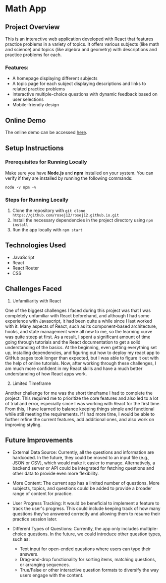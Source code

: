 # Math App

## Project Overview
This is an interactive web application developed with React that features practice problems in a variety of topics. It offers various subjects (like math and science) and topics (like algebra and geometry) with descriptions and practice problems for each.

### Features:

- A homepage displaying different subjects
- A topic page for each subject displaying descriptions and links to related practice problems
- Interactive multiple-choice questions with dynamic feedback based on user selections
- Mobile-friendly design

## Online Demo

The online demo can be accessed [here](https://rosej12.github.io/).

## Setup Instructions

### Prerequisites for Running Locally

Make sure you have **Node.js** and **npm** installed on your system. You can verify if they are installed by running the following commands:

`
node -v
npm -v
`

### Steps for Running Locally
1. Clone the repository with
`git clone https://github.com/rosej12/rosej12.github.io.git`
2. Install the necessary dependencies in the project directory using
`npm install`
3. Run the app locally with
`npm start`

## Technologies Used

- JavaScript
- React
- React Router
- CSS

## Challenges Faced

1. Unfamiliarity with React

One of the biggest challenges I faced during this project was that I was completely unfamiliar with React beforehand, and although I had some experience with Javascript, it had been quite a while since I last worked with it. Many aspects of React, such as its component-based architecture, hooks, and state management were all new to me, so the learning curve was quite steep at first. As a result, I spent a significant amount of time going through tutorials and the React documentation to get a solid understanding of the basics. At the beginning, even getting everything set up, installing dependencies, and figuring out how to deploy my react app to GitHub pages took longer than expected, but I was able to figure it out with the help of online tutorials. Now, after working through these challenges, I am much more confident in my React skills and have a much better understanding of how React apps work.

2. Limited Timeframe

Another challenge for me was the short timeframe I had to complete the project. This required me to prioritize the core features and also led to a lot of trial and error, especially since I was working with React for the first time. From this, I have learned to balance keeping things simple and functional while still meeting the requirements. If I had more time, I would be able to further refine the current features, add additional ones, and also work on improving styling.

## Future Improvements
- External Data Source: Currently, all the questions and information are hardcoded. In the future, they could be moved to an input file (e.g., JSON or CSV), which would make it easier to manage. Alternatively, a backend server or API could be integrated for fetching questions and other data to provide even more flexibility.

- More Content: The current app has a limited number of questions. More subjects, topics, and questions could be added to provide a broader range of content for practice.

- User Progress Tracking: It would be beneficial to implement a feature to track the user's progress. This could include keeping track of how many questions they've answered correctly and allowing them to resume their practice session later.

- Different Types of Questions: Currently, the app only includes multiple-choice questions. In the future, we could introduce other question types, such as:

	- Text input for open-ended questions where users can type their answers.
	- Drag-and-drop functionality for sorting items, matching questions, or arranging sequences.
	- True/False or other interactive question formats to diversify the way users engage with the content.